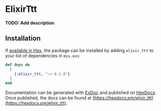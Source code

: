 # ElixirTtt

**TODO: Add description**

## Installation

If [available in Hex](https://hex.pm/docs/publish), the package can be installed
by adding `elixir_ttt` to your list of dependencies in `mix.exs`:

```elixir
def deps do
  [
    {:elixir_ttt, "~> 0.1.0"}
  ]
end
```

Documentation can be generated with [ExDoc](https://github.com/elixir-lang/ex_doc)
and published on [HexDocs](https://hexdocs.pm). Once published, the docs can
be found at [https://hexdocs.pm/elixir_ttt](https://hexdocs.pm/elixir_ttt).

